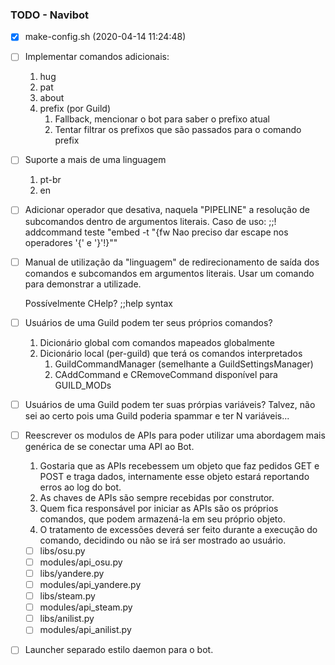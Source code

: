 ### TODO - Navibot

- [x] make-config.sh (2020-04-14 11:24:48)

- [ ] Implementar comandos adicionais:
    1. hug
    2. pat
    3. about
    4. prefix (por Guild)
        1. Fallback, mencionar o bot para saber o prefixo atual
        2. Tentar filtrar os prefixos que são passados para o comando prefix

- [ ] Suporte a mais de uma linguagem
    1. pt-br
    2. en

- [ ] Adicionar operador que desativa, naquela "PIPELINE" a resolução de subcomandos dentro de argumentos literais.
    Caso de uso: ;;! addcommand teste "embed -t \"{fw Nao preciso dar escape nos operadores '{' e '}'!}\""

- [ ] Manual de utilização da "linguagem" de redirecionamento de saída dos comandos e subcomandos em argumentos literais.
    Usar um comando para demonstrar a utilizade.
    
    Possívelmente CHelp?
        ;;help syntax

- [ ] Usuários de uma Guild podem ter seus próprios comandos?
    1. Dicionário global com comandos mapeados globalmente
    2. Dicionário local (per-guild) que terá os comandos interpretados
        1. GuildCommandManager (semelhante a GuildSettingsManager)
        2. CAddCommand e CRemoveCommand disponível para GUILD_MODs

- [ ] Usuários de uma Guild podem ter suas prórpias variáveis?
    Talvez, não sei ao certo pois uma Guild poderia spammar e ter N variáveis...

- [ ] Reescrever os modulos de APIs para poder utilizar uma abordagem mais genérica de se conectar uma API ao Bot.
    1. Gostaria que as APIs recebessem um objeto que faz pedidos GET e POST e traga dados, internamente esse objeto estará reportando erros ao log do bot.
    2. As chaves de APIs são sempre recebidas por construtor.
    3. Quem fica responsável por iniciar as APIs são os próprios comandos, que podem armazená-la em seu próprio objeto.
    4. O tratamento de excessões deverá ser feito durante a execução do comando, decidindo ou não se irá ser mostrado ao usuário.

    - [ ] libs/osu.py
    - [ ] modules/api_osu.py
    - [ ] libs/yandere.py
    - [ ] modules/api_yandere.py
    - [ ] libs/steam.py
    - [ ] modules/api_steam.py
    - [ ] libs/anilist.py
    - [ ] modules/api_anilist.py

- [ ] Launcher separado estilo daemon para o bot.